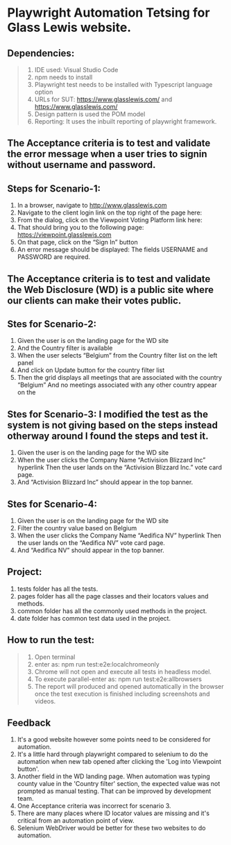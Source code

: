 # Playwright Automation Tetsing for Glass Lewis website.
## Dependencies:
> 1. IDE used: Visual Studio Code
> 2. npm needs to install
> 3. Playwright test needs to be installed with Typescript language option
> 4. URLs for SUT: https://www.glasslewis.com/ and https://www.glasslewis.com/
> 5. Design pattern is used the POM model
> 6. Reporting: It uses the inbuilt reporting of playwright framework.

## The Acceptance criteria is to test and validate the error message when a user tries to signin without username and password.
## Steps for Scenario-1:
1. In a browser, navigate to http://www.glasslewis.com
2. Navigate to the client login link on the top right of the page here:
3. From the dialog, click on the Viewpoint Voting Platform link here:
4. That should bring you to the following page: https://viewpoint.glasslewis.com
5. On that page, click on the “Sign In” button
6. An error message should be displayed: The fields USERNAME and PASSWORD are required.

## The Acceptance criteria is to test and validate the Web Disclosure (WD) is a public site where our clients can make their votes public.
## Stes for Scenario-2:
1. Given the user is on the landing page for the WD site
2. And the Country filter is available
3. When the user selects “Belgium” from the Country filter list on the left panel
4. And click on Update button for the country filter list
5. Then the grid displays all meetings that are associated with the country “Belgium” And no meetings associated with any other country appear on the

## Stes for Scenario-3: I modified the test as the system is not giving based on the steps instead otherway around I found the steps and test it.
1. Given the user is on the landing page for the WD site
2. When the user clicks the Company Name “Activision Blizzard Inc” hyperlink Then the user lands on the “Activision Blizzard Inc.” vote card page.
3. And “Activision Blizzard Inc” should appear in the top banner.
   
## Stes for Scenario-4:
1. Given the user is on the landing page for the WD site
2. Filter the country value based on Belgium
3. When the user clicks the Company Name “Aedifica NV” hyperlink Then the user lands on the “Aedifica NV” vote card page.
4. And “Aedifica NV” should appear in the top banner.

## Project:
1. tests folder has all the tests.
2. pages folder has all the page classes and their locators values and methods.
3. common folder has all the commonly used methods in the project.
4. date folder has common test data used in the project.

   
## How to run the test:
> 1. Open terminal
> 2. enter as: npm run test:e2e:localchromeonly
> 3. Chrome will not open and execute all tests in headless model.
> 4. To execute parallel-enter as: npm run test:e2e:allbrowsers
> 5. The report will produced and opened automatically in the browser once the test execution is finished including screenshots and videos.

## Feedback
1. It's a good website however some points need to be considered for automation.
2. It's a little hard through playwright compared to selenium to do the automation when new tab opened after clicking the 'Log into Viewpoint button'.
3. Another field in the WD landing page. When automation was typing county value in the 'Country filter' section, the expected value was not prompted as manual testing. That can be improved by development team.
4. One Acceptance criteria was incorrect for scenario 3.
5. There are many places where ID locator values are missing and it's critical from an automation point of view.
6. Selenium WebDriver would be better for these two websites to do automation.

